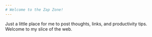 ```yaml
---
# Welcome to the Zap Zone!
---
```


Just a little place for me to post thoughts, links, and productivity tips. Welcome to my slice of the web.

